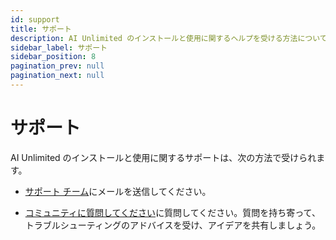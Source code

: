 ```yaml
---
id: support
title: サポート
description: AI Unlimited のインストールと使用に関するヘルプを受ける方法について説明します。
sidebar_label: サポート
sidebar_position: 8
pagination_prev: null
pagination_next: null
---
```


# サポート

AI Unlimited のインストールと使用に関するサポートは、次の方法で受けられます。

- <a href="mailto:aiunlimited.support@Teradata.com">サポート チーム</a>にメールを送信してください。

- [コミュニティに質問してください](https://support.teradata.com/community?id=community_forum&sys_id=b0aba91597c329d0e6d2bd8c1253affa)に質問してください。質問を持ち寄って、トラブルシューティングのアドバイスを受け、アイデアを共有しましょう。






